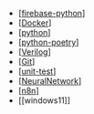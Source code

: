 
- [[firebase-python]]
- [[Docker]]
- [[python]]
- [[python-poetry]]
- [[Verilog]]
- [[Git]]
- [[unit-test]]
- [[NeuralNetwork]]
- [[n8n]]
- [[windows11]]

[//begin]: # "Autogenerated link references for markdown compatibility"
[firebase-python]: firebase-python.md "firebase-python"
[Docker]: Docker.md "Docker"
[python]: python.md "python"
[python-poetry]: python-poetry.md "python-poetry"
[Verilog]: Verilog.md "Verilog"
[Git]: Git.md "Git"
[unit-test]: unit-test.md "unit-test"
[NeuralNetwork]: NeuralNetwork.md "NeuralNetwork"
[n8n]: n8n.md "n8n"
[//end]: # "Autogenerated link references"